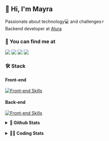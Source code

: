 ## 👋 Hi, I'm Mayra

Passionate about technology💻 and challenges⚡  
Backend developer at [Alura](https://www.alura.com.br)   

### 💬 You can find me at

<a href="https://mayra.dev" target="_blank" rel="noopener"><img src="https://img.shields.io/badge/-mayra.dev-005FED?style=flat&logo=Google-chrome&logoColor=white"/></a>
<a href="https://linkedin.com/in/mayraamaral" target="_blank" rel="noopener"><img src="https://img.shields.io/badge/-/mayraamaral-0077B5?style=flat&logo=Linkedin&logoColor=white"/></a>
<a href="mailto:mayra@mayra.dev" target="_blank" rel="noopener"><img src="https://img.shields.io/badge/-mayra@mayra.dev-D14836?style=flat&logo=Gmail&logoColor=white"/></a>
<a href="" target="_blank" rel="noopener"><img src="https://img.shields.io/badge/-mayraamaral-7289DA?style=flat&logo=Discord&logoColor=white"/></a>

### 🛠️ Stack
#### Front-end

[![Front-end Skills](https://skillicons.dev/icons?i=react,next,angular,redux,styledcomponents,html,css,sass,js,ts,figma)](https://skillicons.dev)
#### Back-end

[![Front-end Skills](https://skillicons.dev/icons?i=java,spring,hibernate,aws,idea,postgres,mysql,git,linux,bash,nodejs,docker,kubernetes,jenkins)](https://skillicons.dev)


<details>
    <summary><strong>📌 Github Stats</strong></summary>
    <br />
    <div align="center">
        <table>
      <td><img height="160em" src="https://github-readme-stats.vercel.app/api?username=mayraamaral&show_icons=true&theme=algolia&hide_border=true&hide=stars&count_private=true" alt="Readme stats"></td>
      <td><img height="160em" src="https://github-readme-stats.vercel.app/api/top-langs/?username=mayraamaral&&layout=compact&&theme=algolia&hide_border=true&langs_count=6" alt="Language stats"></td>
       </table>
  </div> 
    

  <p align="center">
    <img src="https://github-readme-streak-stats.herokuapp.com?user=mayraamaral&theme=dark&hide_border=true&date_format=j%20M%5B%20Y%5D&locale=pt-br&background=050F2C&ring=0195DD&fire=23AA7D&currStreakLabel=23AA7D" alt="Streak stats">
  </p> 
</details>

<br />

<details>
  <summary><strong>👩‍💻 Coding Stats</strong></summary>
  <br />
  
  <!--START_SECTION:waka-->
![Code Time](http://img.shields.io/badge/Code%20Time-569%20hrs%2031%20mins-blue)

**🐱 My GitHub Data** 

> 📦 583.7 kB Used in GitHub's Storage 
 > 
> 🏆 847 Contributions in the Year 2024
 > 
> 🚫 Not Opted to Hire
 > 
> 📜 59 Public Repositories 
 > 
> 🔑 33 Private Repositories 
 > 
**I'm an Early 🐤** 

```text
🌞 Morning                4253 commits        █████░░░░░░░░░░░░░░░░░░░░   21.92 % 
🌆 Daytime                12192 commits       ████████████████░░░░░░░░░   62.84 % 
🌃 Evening                2681 commits        ███░░░░░░░░░░░░░░░░░░░░░░   13.82 % 
🌙 Night                  276 commits         ░░░░░░░░░░░░░░░░░░░░░░░░░   01.42 % 
```
📅 **I'm Most Productive on Wednesday** 

```text
Monday                   2823 commits        ████░░░░░░░░░░░░░░░░░░░░░   14.55 % 
Tuesday                  2033 commits        ███░░░░░░░░░░░░░░░░░░░░░░   10.48 % 
Wednesday                6804 commits        █████████░░░░░░░░░░░░░░░░   35.07 % 
Thursday                 4545 commits        ██████░░░░░░░░░░░░░░░░░░░   23.43 % 
Friday                   2477 commits        ███░░░░░░░░░░░░░░░░░░░░░░   12.77 % 
Saturday                 301 commits         ░░░░░░░░░░░░░░░░░░░░░░░░░   01.55 % 
Sunday                   419 commits         █░░░░░░░░░░░░░░░░░░░░░░░░   02.16 % 
```


📊 **This Week I Spent My Time On** 

```text
🕑︎ Time Zone: America/Sao_Paulo

💬 Programming Languages: 
Java                     16 hrs 57 mins      ██████████████████░░░░░░░   73.43 % 
SQL                      3 hrs 19 mins       ████░░░░░░░░░░░░░░░░░░░░░   14.43 % 
Markdown                 1 hr 7 mins         █░░░░░░░░░░░░░░░░░░░░░░░░   04.89 % 
XML                      53 mins             █░░░░░░░░░░░░░░░░░░░░░░░░   03.85 % 
JavaScript               14 mins             ░░░░░░░░░░░░░░░░░░░░░░░░░   01.03 % 

🔥 Editors: 
IntelliJ IDEA            22 hrs 29 mins      ████████████████████████░   97.38 % 
VS Code                  36 mins             █░░░░░░░░░░░░░░░░░░░░░░░░   02.62 % 

💻 Operating System: 
Linux                    23 hrs 5 mins       █████████████████████████   100.00 % 
```

**I Mostly Code in Java** 

```text
Java                     123 repos           ███████░░░░░░░░░░░░░░░░░░   28.02 % 
HTML                     110 repos           ██████░░░░░░░░░░░░░░░░░░░   25.06 % 
JavaScript               101 repos           ██████░░░░░░░░░░░░░░░░░░░   23.01 % 
TypeScript               83 repos            █████░░░░░░░░░░░░░░░░░░░░   18.91 % 
Dockerfile               1 repo              ░░░░░░░░░░░░░░░░░░░░░░░░░   00.23 % 
```




 Last Updated on 22/09/2024 19:12:29 UTC
<!--END_SECTION:waka-->

</details>
